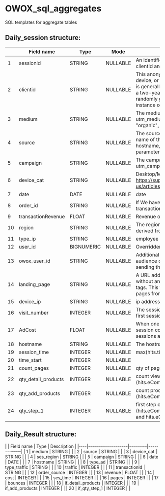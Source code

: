# OWOX_sql_aggregates
SQL templates for aggregate tables

<h2>Daily_session structure:</h2>

|    | Field name          | Type       | Mode     | Description                                                                                                                                                                                                                                                               |
|----|---------------------|------------|----------|---------------------------------------------------------------------------------------------------------------------------------------------------------------------------------------------------------------------------------------------------------------------------|
| 1  | sessionid           | STRING     | NULLABLE | An identifier for this session. Formed from the clientId and timestamp values.                                                                                                                                                                                            |
| 2  | clientid            | STRING     | NULLABLE | This anonymously identifies a particular user, device, or browser instance. For the web, this is generally stored as a first-party cookie with a two-year expiration. For mobile apps, this is randomly generated for each particular instance of an application install. |
| 3  | medium              | STRING     | NULLABLE | The medium of the traffic source from the utm_medium URL parameter. Could be "organic", "cpc", "referral" etc.                                                                                                                                                            |
| 4  | source              | STRING     | NULLABLE | The source of the traffic source. Could be the name of the search engine, the referring hostname, or a value of the utm_source URL parameter.                                                                                                                             |
| 5  | campaign            | STRING     | NULLABLE | The campaign value. Usually set by the utm_campaign URL parameter.                                                                                                                                                                                                        |
| 6  | device_cat          | STRING     | NULLABLE | Desktop/Mobile/Tablet/Other in https://support.owox.com/hc/en-us/articles/360036638274                                                                                                                                                                                    |
| 7  | date                | DATE       | NULLABLE | date                                                                                                                                                                                                                                                                      |
| 8  | order_id            | STRING     | NULLABLE | If We have transaction, here we have transaction_id                                                                                                                                                                                                                       |
| 9  | transactionRevenue  | FLOAT      | NULLABLE | Revenue of transaction                                                                                                                                                                                                                                                    |
| 10 | region              | STRING     | NULLABLE | The region from which sessions originate, derived from IP addresses                                                                                                                                                                                                       |
| 11 | type_ip             | STRING     | NULLABLE | employee ip/ bots/ other sessions for filter                                                                                                                                                                                                                              |
| 12 | user_id             | BIGNUMERIC | NULLABLE | Overridden User ID                                                                                                                                                                                                                                                        |
| 13 | owox_user_id        | STRING     | NULLABLE | Additional user identifier that lets you track audience overlapping across domains without sending the Client ID parameter.                                                                                                                                               |
| 14 | landing_page        | STRING     | NULLABLE | A URL address of the first hit in the session without any query parameters such as UTM tags. This field helps unite the same landing pages from the sessions with different sources.                                                                                      |
| 15 | device_ip           | STRING     | NULLABLE | ip address                                                                                                                                                                                                                                                                |
| 16 | visit_number        | INTEGER    | NULLABLE | The session number for this user. If this is the first session, then this is set to 1                                                                                                                                                                                     |
| 17 | AdCost              | FLOAT      | NULLABLE | When one or more tags are unknown, the total session cost is attributed evenly between the sessions according to the known tags                                                                                                                                           |
| 18 | hostname            | STRING     | NULLABLE | The hostname of the URL                                                                                                                                                                                                                                                   |
| 19 | session_time        | INTEGER    | NULLABLE | max(hits.time)-min(hits.time)                                                                                                                                                                                                                                             |
| 20 | time_start          | INTEGER    | NULLABLE |                                                                                                                                                                                                                                                                           |
| 21 | count_pages         | INTEGER    | NULLABLE | qty of pageviews                                                                                                                                                                                                                                                          |
| 22 | qty_detail_products | INTEGER    | NULLABLE | count views of product page (hits.eCommerceAction.action_type='detail' )                                                                                                                                                                                                  |
| 23 | qty_add_products    | INTEGER    | NULLABLE | count products add to cart (hits.eCommerceAction.action_type='add')                                                                                                                                                                                                       |
| 24 | qty_step_1          | INTEGER    | NULLABLE | first step of ckeckout (hits.eCommerceAction.action_type='checkout' and hits.eCommerceAction.step=1)                                                                                                                                                                      |
<h2>Daily_Result structure:</h2>
|    | Field name         | Type    | Description |
|----|--------------------|---------|-------------|
| 1  | medium             | STRING  |             |
| 2  | source             | STRING  |             |
| 3  | device_cat         | STRING  |             |
| 4  | ses_region         | STRING  |             |
| 5  | campaign           | STRING  |             |
| 6  | date               | DATE    |             |
| 7  | hostname           | STRING  |             |
| 8  | type_ad            | STRING  |             |
| 9  | type_traffic       | STRING  |             |
| 10 | traffic            | INTEGER |             |
| 11 | transactionId      | STRING  |             |
| 12 | order_source       | INTEGER |             |
| 13 | revenue            | FLOAT   |             |
| 14 | cost               | INTEGER |             |
| 15 | ses_time           | INTEGER |             |
| 16 | pages              | INTEGER |             |
| 17 | bounces            | INTEGER |             |
| 18 | if_detail_products | INTEGER |             |
| 19 | if_add_products    | INTEGER |             |
| 20 | if_qty_step_1      | INTEGER |             |
